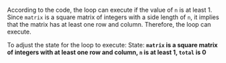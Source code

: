 According to the code, the loop can execute if the value of `n` is at least 1. Since `matrix` is a square matrix of integers with a side length of `n`, it implies that the matrix has at least one row and column. Therefore, the loop can execute.

To adjust the state for the loop to execute:
State: **`matrix` is a square matrix of integers with at least one row and column, `n` is at least 1, `total` is 0**